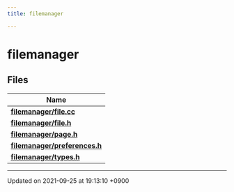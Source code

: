 ```yaml
---
title: filemanager

---
```


# filemanager



## Files

| Name           |
| -------------- |
| **[filemanager/file.cc](Files/file_8cc.md#file-file.cc)**  |
| **[filemanager/file.h](Files/file_8h.md#file-file.h)**  |
| **[filemanager/page.h](Files/page_8h.md#file-page.h)**  |
| **[filemanager/preferences.h](Files/preferences_8h.md#file-preferences.h)**  |
| **[filemanager/types.h](Files/types_8h.md#file-types.h)**  |






-------------------------------

Updated on 2021-09-25 at 19:13:10 +0900
